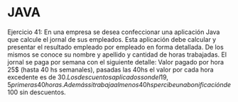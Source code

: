 # JAVA
Ejercicio 41: En una empresa se desea confeccionar una aplicación Java que calcule el jornal
de sus empleados. Esta aplicación debe calcular y presentar el resultado empleado por
empleado en forma detallada.
De los mismos se conoce su nombre y apellido y cantidad de horas trabajadas. El
jornal se paga por semana con el siguiente detalle: Valor pagado por hora 25$
(hasta 40 hs semanales), pasadas las 40hs el valor por cada hora excedente es de
30$. Los descuentos aplicados son del 19,5 % sobre el valor calculado sobre las
primeras 40 horas. Además si trabaja al menos 40 hs percibe una bonificación de
100$ sin descuentos.
